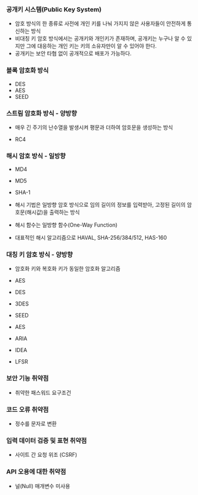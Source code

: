 ### 공개키 시스템(Public Key System)

- 암호 방식의 한 종류로 사전에 개인 키를 나눠 가지지 않은 사용자들이 안전하게 통신하는 방식
- 비대칭 키 암호 방식에서는 공개키와 개인키가 존재하며, 공개키는 누구나 알 수 있지만 그에 대응하는 개인 키는 키의 소유자만이 알 수 있어야 한다.
- 공개키는 보안 타협 없이 공개적으로 배포가 가능하다.

### 블록 암호화 방식

- DES
- AES
- SEED

### 스트림 암호화 방식 - 양방향

- 매우 긴 주기의 난수열을 발생시켜 평문과 더하여 암호문을 생성하는 방식

- RC4

### 해시 암호 방식 - 일방향

- MD4
- MD5
- SHA-1

- 해시 기법은 일방향 암호 방식으로 임의 길이의 정보를 입력받아, 고정된 길이의 암호문(해시값)을 출력하는 방식
- 해시 함수는 일방향 함수(One-Way Function)
- 대표적인 해시 알고리즘으로 HAVAL, SHA-256/384/512, HAS-160

### 대칭 키 암호 방식 - 양방향

- 암호화 키와 복호화 키가 동일한 암호화 알고리즘

- AES
- DES
- 3DES
- SEED
- AES
- ARIA
- IDEA
- LFSR

### 보안 기능 취약점

- 취약한 패스워드 요구조건

### 코드 오류 취약점

- 정수를 문자로 변환

### 입력 데이터 검증 및 표현 취약점

- 사이트 간 요청 위조 (CSRF)

### API 오용에 대한 취약점

- 널(Null) 매개변수 미사용